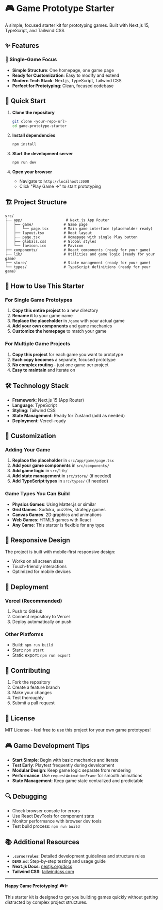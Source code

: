 # 🎮 Game Prototype Starter

A simple, focused starter kit for prototyping games. Built with Next.js 15, TypeScript, and Tailwind CSS.

## ✨ Features

### 🎯 Single-Game Focus
- **Simple Structure**: One homepage, one game page
- **Ready for Customization**: Easy to modify and extend
- **Modern Tech Stack**: Next.js, TypeScript, Tailwind CSS
- **Perfect for Prototyping**: Clean, focused codebase

## 🚀 Quick Start

1. **Clone the repository**
   ```bash
   git clone <your-repo-url>
   cd game-prototype-starter
   ```

2. **Install dependencies**
   ```bash
   npm install
   ```

3. **Start the development server**
   ```bash
   npm run dev
   ```

4. **Open your browser**
   - Navigate to `http://localhost:3000`
   - Click "Play Game →" to start prototyping

## 🏗️ Project Structure

```
src/
├── app/                    # Next.js App Router
│   ├── game/              # Game page
│   │   └── page.tsx       # Main game interface (placeholder ready)
│   ├── layout.tsx         # Root layout
│   ├── page.tsx           # Homepage with single Play button
│   ├── globals.css        # Global styles
│   └── favicon.ico        # Favicon
├── components/            # React components (ready for your game)
├── lib/                   # Utilities and game logic (ready for your game)
├── store/                 # State management (ready for your game)
└── types/                 # TypeScript definitions (ready for your game)
```

## 🎯 How to Use This Starter

### For Single Game Prototypes
1. **Copy this entire project** to a new directory
2. **Rename it** to your game name
3. **Replace the placeholder** in `/game` with your actual game
4. **Add your own components** and game mechanics
5. **Customize the homepage** to match your game

### For Multiple Game Projects
1. **Copy this project** for each game you want to prototype
2. **Each copy becomes** a separate, focused prototype
3. **No complex routing** - just one game per project
4. **Easy to maintain** and iterate on

## 🛠️ Technology Stack

- **Framework**: Next.js 15 (App Router)
- **Language**: TypeScript
- **Styling**: Tailwind CSS
- **State Management**: Ready for Zustand (add as needed)
- **Deployment**: Vercel-ready

## 🔧 Customization

### Adding Your Game
1. **Replace the placeholder** in `src/app/game/page.tsx`
2. **Add your game components** in `src/components/`
3. **Add game logic** in `src/lib/`
4. **Add state management** in `src/store/` (if needed)
5. **Add TypeScript types** in `src/types/` (if needed)

### Game Types You Can Build
- **Physics Games**: Using Matter.js or similar
- **Grid Games**: Sudoku, puzzles, strategy games
- **Canvas Games**: 2D graphics and animations
- **Web Games**: HTML5 games with React
- **Any Game**: This starter is flexible for any type

## 📱 Responsive Design

The project is built with mobile-first responsive design:
- Works on all screen sizes
- Touch-friendly interactions
- Optimized for mobile devices

## 🚀 Deployment

### Vercel (Recommended)
1. Push to GitHub
2. Connect repository to Vercel
3. Deploy automatically on push

### Other Platforms
- Build: `npm run build`
- Start: `npm start`
- Static export: `npm run export`

## 🤝 Contributing

1. Fork the repository
2. Create a feature branch
3. Make your changes
4. Test thoroughly
5. Submit a pull request

## 📄 License

MIT License - feel free to use this project for your own game prototypes!

## 🎮 Game Development Tips

- **Start Simple**: Begin with basic mechanics and iterate
- **Test Early**: Playtest frequently during development
- **Modular Design**: Keep game logic separate from rendering
- **Performance**: Use `requestAnimationFrame` for smooth animations
- **State Management**: Keep game state centralized and predictable

## 🔍 Debugging

- Check browser console for errors
- Use React DevTools for component state
- Monitor performance with browser dev tools
- Test build process: `npm run build`

## 📚 Additional Resources

- **`.cursorrules`**: Detailed development guidelines and structure rules
- **`DEMO.md`**: Step-by-step testing and usage guide
- **Next.js Docs**: [nextjs.org/docs](https://nextjs.org/docs)
- **Tailwind CSS**: [tailwindcss.com](https://tailwindcss.com)

---

**Happy Game Prototyping! 🎮✨**

This starter kit is designed to get you building games quickly without getting distracted by complex project structures.
